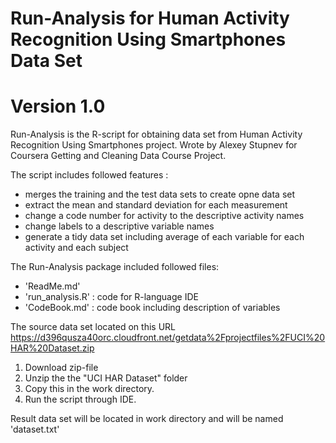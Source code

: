 # Run-Analysis for Human Activity Recognition Using Smartphones Data Set
# Version 1.0

Run-Analysis is the R-script for obtaining data set from Human Activity Recognition Using 
Smartphones project. Wrote by Alexey Stupnev for Coursera Getting and Cleaning Data Course Project.

The script includes followed features :
* merges the training and the test data sets to create opne data set
* extract the mean and standard deviation for each measurement
* change a code number for activity to the descriptive activity names
* change labels to a descriptive variable names
* generate a tidy data set including  average of each variable for each activity and each subject

The Run-Analysis package included followed files:
* 'ReadMe.md'
* 'run_analysis.R' : code for R-language IDE
* 'CodeBook.md' : code book including description of variables

The source data set located on this URL
https://d396qusza40orc.cloudfront.net/getdata%2Fprojectfiles%2FUCI%20HAR%20Dataset.zip

1. Download zip-file
2. Unzip the the "UCI HAR Dataset" folder
3. Copy this in the work directory. 
4. Run the script through IDE.

Result data set will be located in work directory and will be named 'dataset.txt'